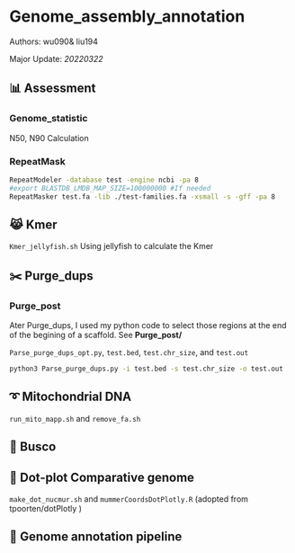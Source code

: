 # Genome_assembly_annotation

Authors: wu090& liu194

Major Update: *20220322*

## :bar_chart: Assessment

### Genome_statistic

N50, N90 Calculation

### RepeatMask

```bash
RepeatModeler -database test -engine ncbi -pa 8
#export BLASTDB_LMDB_MAP_SIZE=100000000 #If needed
RepeatMasker test.fa -lib ./test-families.fa -xsmall -s -gff -pa 8
```

## :joy_cat: Kmer
`Kmer_jellyfish.sh` Using jellyfish to calculate the Kmer

## :scissors: Purge_dups

### Purge_post

Ater Purge_dups, I used my python code to select those regions at the end of the begining of a scaffold. 
See **Purge_post/**  

`Parse_purge_dups_opt.py`, `test.bed`, `test.chr_size`, and `test.out`

```bash
python3 Parse_purge_dups.py -i test.bed -s test.chr_size -o test.out
```

## :curly_loop: Mitochondrial DNA

`run_mito_mapp.sh` and `remove_fa.sh`

## :pushpin: Busco

## :triangular_ruler: Dot-plot Comparative genome

`make_dot_nucmur.sh` and `mummerCoordsDotPlotly.R` (adopted from tpoorten/dotPlotly )

## :trumpet: Genome annotation pipeline


